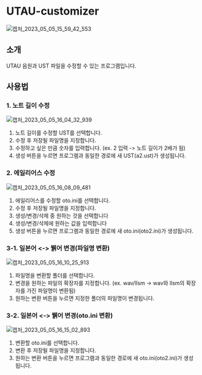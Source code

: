 # UTAU-customizer
![캡처_2023_05_05_15_59_42_553](https://user-images.githubusercontent.com/124128448/236395084-b655ecca-56cc-4824-86b1-eabe2d7bf6fa.png)

## 소개
UTAU 음원과 UST 파일을 수정할 수 있는 프로그램입니다.

## 사용법
### 1. 노트 길이 수정
![캡처_2023_05_05_16_04_32_939](https://user-images.githubusercontent.com/124128448/236395975-c83643c7-ea16-4321-ab03-5508299be047.png)
1) 노트 길이를 수정할 UST를 선택합니다.
2) 수정 후 저장될 파일명을 지정합니다.
3) 수정하고 싶은 만큼 숫자를 입력합니다. (ex. 2 입력 -> 노트 길이가 2배가 됨)
4) 생성 버튼을 누르면 프로그램과 동일한 경로에 새 UST(a2.ust)가 생성됩니다.

### 2. 에일리어스 수정
![캡처_2023_05_05_16_08_09_481](https://user-images.githubusercontent.com/124128448/236396427-142c316a-f0d2-4aae-bee1-c852237203d6.png)
1) 에일리어스를 수정할 oto.ini를 선택합니다.
2) 수정 후 저장될 파일명을 지정합니다.
3) 생성/변경/삭제 중 원하는 것을 선택합니다
4) 생성/변경/삭제에 원하는 값을 입력합니다
5) 생성 버튼을 누르면 프로그램과 동일한 경로에 새 oto.ini(oto2.ini)가 생성됩니다.

### 3-1. 일본어 <-> 뷁어 변경(파일명 변환)
![캡처_2023_05_05_16_10_25_913](https://user-images.githubusercontent.com/124128448/236396821-368011e4-3734-4ea2-b898-fb7d4abaab8f.png)
1) 파일명을 변환할 폴더를 선택합니다.
2) 변경을 원하는 파일의 확장자를 지정합니다. (ex. wav/llsm -> wav와 llsm의 확장자를 가진 파일명이 변환됨)
3) 원하는 변환 버튼을 누르면 지정한 폴더의 파일명이 변경됩니다.

### 3-2. 일본어 <-> 뷁어 변경(oto.ini 변환)
![캡처_2023_05_05_16_15_02_893](https://user-images.githubusercontent.com/124128448/236397581-dcb1715a-cc8c-4a89-b6c7-9f44abdc4e81.png)
1) 변환할 oto.ini를 선택합니다.
2) 변환 후 저장될 파일명을 지정합니다.
3) 원하는 변환 버튼을 누르면 프로그램과 동일한 경로에 새 oto.ini(oto2.ini)가 생성됩니다.
